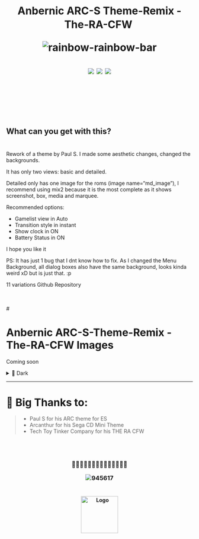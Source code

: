 <h1 align="center">
	Anbernic ARC-S Theme-Remix - The-RA-CFW
	<img src="https://user-images.githubusercontent.com/18109442/210565532-ae64cfbb-b199-48ed-b8f8-036e01a53285.png" height="30" width="0px"/>

	
![rainbow-rainbow-bar](https://user-images.githubusercontent.com/18109442/210574757-262e24d2-3ab7-4fa5-bf64-935187bb5c6f.gif)

<p align="center">
	<a href="https://github.com/Nacurutu/Dark-Themes-SD-WebUI-Automatic1111/stargazers"><img src="https://img.shields.io/github/stars/Nacurutu/ARC-S-Theme-Remix---The-RA-CFW?colorA=363a4f&colorB=b7bdf8&style=for-the-badge"></a>
	<a href="https://github.com/Nacurutu/Dark-Themes-SD-WebUI-Automatic1111/issues"><img src="https://img.shields.io/github/issues/Nacurutu/ARC-S-Theme-Remix---The-RA-CFW?colorA=363a4f&colorB=f5a97f&style=for-the-badge"></a>
	<a href="https://github.com/Nacurutu/Dark-Themes-SD-WebUI-Automatic1111/contributors"><img src="https://img.shields.io/github/contributors/Nacurutu/ARC-S-Theme-Remix---The-RA-CFW?colorA=363a4f&colorB=a6da95&style=for-the-badge"></a>
</p>
<br>
<br>

#
<h2 align="left">
What can you get with this?

#
Rework of a theme by Paul S. I made some aesthetic changes, changed the backgrounds. 

It has only two views: basic and detailed. 

Detailed only has one image for the roms (image name=“md_image”), I recommend using mix2 because it is the most complete as it shows screenshot, box, media and marquee.

Recommended options:

- Gamelist view in Auto 
- Transition style in instant 
- Show clock in ON 
- Battery Status in ON

I hope you like it

PS: 
It has just 1 bug that I dnt know how to fix. 
As I changed the Menu Background, all dialog boxes also have the same background, looks kinda weird xD but is just that. :p

11 variations
Github Repository


<br>
<br>
#

# **Anbernic ARC-S-Theme-Remix - The-RA-CFW Images**

Coming soon

<details>
<summary>🔶 Dark</summary>
<img src=".png"/>
</details>

---

# 💙 Big Thanks to:

> - Paul S for his ARC theme for ES
> - Arcanthur for his Sega CD Mini Theme
> - Tech Toy Tinker Company for his THE RA CFW


 <br>
 <br>
<h3 align="center">
🌟🌟🌟🌟🌟🌟🌟🌟🌟🌟🌟🌟🌟🌟


![945617](https://user-images.githubusercontent.com/18109442/210566056-30b34c73-ed79-48d9-b04f-da781905d709.gif)

#

<h4 align="center">
<img src="https://user-images.githubusercontent.com/18109442/210567328-412e1903-5126-4ebf-a3cc-1c58a2fc30f6.png" width="100" alt="Logo"/><br/>
	
